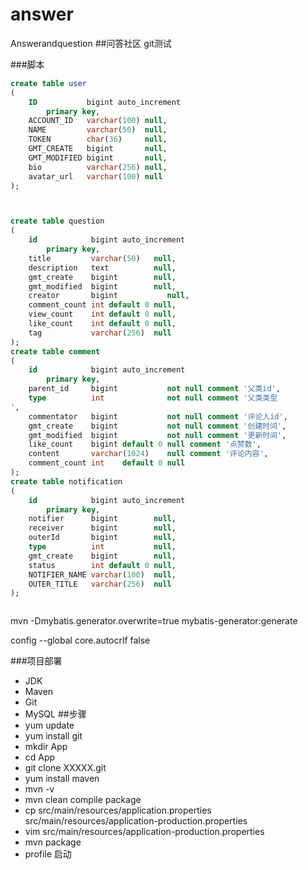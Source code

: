 # answer
Answerandquestion
##问答社区
git测试


###脚本
```sql
create table user
(
    ID           bigint auto_increment
        primary key,
    ACCOUNT_ID   varchar(100) null,
    NAME         varchar(50)  null,
    TOKEN        char(36)     null,
    GMT_CREATE   bigint       null,
    GMT_MODIFIED bigint       null,
    bio          varchar(256) null,
    avatar_url   varchar(100) null
);



create table question
(
    id            bigint auto_increment
        primary key,
    title         varchar(50)   null,
    description   text          null,
    gmt_create    bigint        null,
    gmt_modified  bigint        null,
    creator       bigint           null,
    comment_count int default 0 null,
    view_count    int default 0 null,
    like_count    int default 0 null,
    tag           varchar(256)  null
);
create table comment
(
    id            bigint auto_increment
        primary key,
    parent_id     bigint           not null comment '父类id',
    type          int              not null comment '父类类型
',
    commentator   bigint           not null comment '评论人id',
    gmt_create    bigint           not null comment '创建时间',
    gmt_modified  bigint           not null comment '更新时间',
    like_count    bigint default 0 null comment '点赞数',
    content       varchar(1024)    null comment '评论内容',
    comment_count int    default 0 null
);
create table notification
(
    id            bigint auto_increment
        primary key,
    notifier      bigint        null,
    receiver      bigint        null,
    outerId       bigint        null,
    type          int           null,
    gmt_create    bigint        null,
    status        int default 0 null,
    NOTIFIER_NAME varchar(100)  null,
    OUTER_TITLE   varchar(256)  null
);



```

mvn -Dmybatis.generator.overwrite=true mybatis-generator:generate

config --global core.autocrlf false

###项目部署
- JDK
- Maven 
- Git 
- MySQL
##步骤
- yum update
- yum install git
- mkdir App
- cd App
- git clone XXXXX.git
- yum install maven
- mvn -v
- mvn clean compile package
- cp src/main/resources/application.properties src/main/resources/application-production.properties
- vim src/main/resources/application-production.properties
- mvn package
- profile 启动